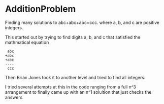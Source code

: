 # AdditionProblem
Finding many solutions to abc+abc+abc=ccc. where a, b, and c are positive integers.

This started out by trying to find digits a, b, and c that satisfied the mathmatical equation 
```
 abc
+abc
+abc
----
 ccc 
```

Then Brian Jones took it to another level and tried to find all integers. 

I tried several attempts at this in the code ranging from a full n^3 arrangement to finally came up with an n^1 solultion that just checks the answers. 
